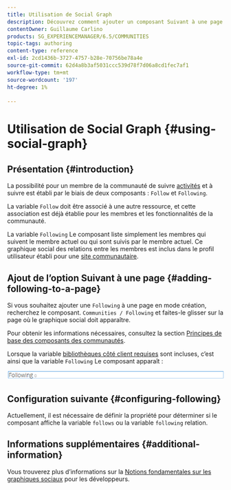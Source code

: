 ```yaml
---
title: Utilisation de Social Graph
description: Découvrez comment ajouter un composant Suivant à une page qui permet aux membres de la communauté connectés de suivre les activités ou d’être suivis.
contentOwner: Guillaume Carlino
products: SG_EXPERIENCEMANAGER/6.5/COMMUNITIES
topic-tags: authoring
content-type: reference
exl-id: 2cd1436b-3727-4757-b28e-70756be78a4e
source-git-commit: 62d4a8b3af5031ccc539d78f7d06a8cd1fec7af1
workflow-type: tm+mt
source-wordcount: '197'
ht-degree: 1%

---
```


# Utilisation de Social Graph {#using-social-graph}

## Présentation {#introduction}

La possibilité pour un membre de la communauté de suivre [activités](activities.md) et à suivre est établi par le biais de deux composants : `Follow` et `Following`.

La variable `Follow` doit être associé à une autre ressource, et cette association est déjà établie pour les membres et les fonctionnalités de la communauté.

La variable `Following` Le composant liste simplement les membres qui suivent le membre actuel ou qui sont suivis par le membre actuel. Ce graphique social des relations entre les membres est inclus dans le profil utilisateur établi pour une [site communautaire](overview.md#communitiessites).

## Ajout de l’option Suivant à une page {#adding-following-to-a-page}

Si vous souhaitez ajouter une `Following` à une page en mode création, recherchez le composant. `Communities / Following` et faites-le glisser sur la page où le graphique social doit apparaître.

Pour obtenir les informations nécessaires, consultez la section [Principes de base des composants des communautés](basics.md).

Lorsque la variable [bibliothèques côté client requises](essentials-socialgraph.md#essentials-for-client-side) sont incluses, c’est ainsi que la variable `Following` Le composant apparaît :

![following](assets/following.png)

## Configuration suivante {#configuring-following}

Actuellement, il est nécessaire de définir la propriété pour déterminer si le composant affiche la variable `follows` ou la variable `following` relation.

## Informations supplémentaires {#additional-information}

Vous trouverez plus d’informations sur la [Notions fondamentales sur les graphiques sociaux](essentials-socialgraph.md) pour les développeurs.
